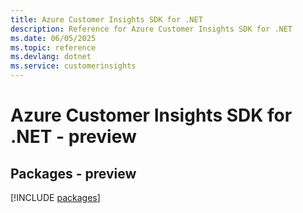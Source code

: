 ```yaml
---
title: Azure Customer Insights SDK for .NET
description: Reference for Azure Customer Insights SDK for .NET
ms.date: 06/05/2025
ms.topic: reference
ms.devlang: dotnet
ms.service: customerinsights
---
```

# Azure Customer Insights SDK for .NET - preview
## Packages - preview
[!INCLUDE [packages](customer-insights-index.md)]